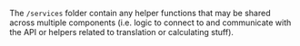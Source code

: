 The `/services` folder contain any helper functions that may be shared across multiple components (i.e. logic to connect to and communicate with the API or helpers related to translation or calculating stuff).